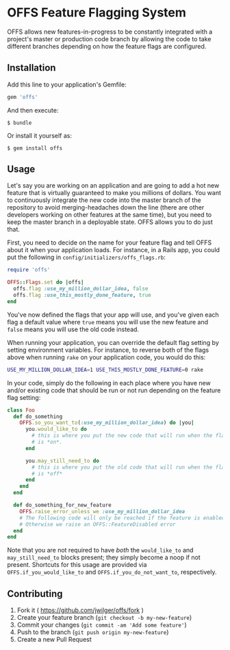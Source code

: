# OFFS Feature Flagging System

OFFS allows new features-in-progress to be constantly integrated with
a project's master or production code branch by allowing the code to
take different branches depending on how the feature flags are
configured.

## Installation

Add this line to your application's Gemfile:

```ruby
gem 'offs'
```

And then execute:

    $ bundle

Or install it yourself as:

    $ gem install offs

## Usage

Let's say you are working on an application and are going to add a hot
new feature that is virtually guaranteed to make you millions of
dollars. You want to continuously integrate the new code into the master
branch of the repository to avoid merging-headaches down the line (there
are other developers working on other features at the same time), but
you need to keep the master branch in a deployable state. OFFS allows
you to do just that.

First, you need to decide on the name for your feature flag and tell
OFFS about it when your application loads. For instance, in a Rails app,
you could put the following in `config/initializers/offs_flags.rb`:

```ruby
require 'offs'

OFFS::Flags.set do |offs|
  offs.flag :use_my_million_dollar_idea, false
  offs.flag :use_this_mostly_done_feature, true
end
```

You've now defined the flags that your app will use, and you've given
each flag a default value where `true` means you will use the new
feature and `false` means you will use the old code instead.

When running your application, you can override the default flag setting
by setting environment variables. For instance, to reverse both of the
flags above when running `rake` on your application code, you would do
this:

```sh
USE_MY_MILLION_DOLLAR_IDEA=1 USE_THIS_MOSTLY_DONE_FEATURE=0 rake
```

In your code, simply do the following in each place where you have new
and/or existing code that should be run or not run depending on the
feature flag setting:

```ruby
class Foo
  def do_something
    OFFS.so_you_want_to(:use_my_million_dollar_idea) do |you|
      you.would_like_to do
        # this is where you put the new code that will run when the flag
        # is *on*.
      end

      you.may_still_need_to do
        # this is where you put the old code that will run when the flag
        # is *off*
      end
    end
  end

  def do_something_for_new_feature
    OFFS.raise_error_unless_we :use_my_million_dollar_idea
    # The following code will only be reached if the feature is enabled.
    # Otherwise we raise an OFFS::FeatureDisabled error
  end
end
```

Note that you are not required to have *both* the `would_like_to` and
`may_still_need_to` blocks present; they simply become a noop if not
present. Shortcuts for this usage are provided via
`OFFS.if_you_would_like_to` and `OFFS.if_you_do_not_want_to`,
respectively.

## Contributing

1. Fork it ( https://github.com/jwilger/offs/fork )
2. Create your feature branch (`git checkout -b my-new-feature`)
3. Commit your changes (`git commit -am 'Add some feature'`)
4. Push to the branch (`git push origin my-new-feature`)
5. Create a new Pull Request
